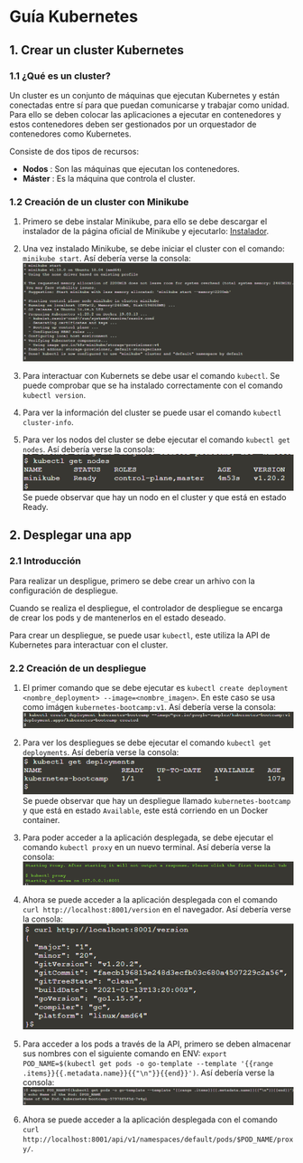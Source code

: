 # Guía Kubernetes

## 1. Crear un cluster Kubernetes

### 1.1 ¿Qué es un cluster?

Un cluster es un conjunto de máquinas que ejecutan Kubernetes y están conectadas entre sí para que puedan comunicarse y trabajar como unidad. Para ello se deben colocar las aplicaciones a ejecutar en contenedores y estos contenedores deben ser gestionados por un orquestador de contenedores como Kubernetes.

Consiste de dos tipos de recursos:
-  **Nodos** : Son las máquinas que ejecutan los contenedores.
-  **Máster** : Es la máquina que controla el cluster.

### 1.2 Creación de un cluster con Minikube

1.  Primero se debe instalar Minikube, para ello se debe descargar el instalador de la página oficial de Minikube y ejecutarlo:  [Instalador](https://minikube.sigs.k8s.io/docs/start/).

2.  Una vez instalado Minikube, se debe iniciar el cluster con el comando: `minikube start`. Así debería verse la consola: ![start](./screenshots/start_cluster.png)

3.  Para interactuar con Kubernets se debe usar el comando `kubectl`. Se puede comprobar que se ha instalado correctamente con el comando `kubectl version`.

4.  Para ver la información del cluster se puede usar el comando `kubectl cluster-info`.

5.  Para ver los nodos del cluster se debe ejecutar el comando `kubectl get nodes`. Así debería verse la consola: ![nodes](./screenshots/get_nodes.png) Se puede observar que hay un nodo en el cluster y que está en estado Ready.

## 2. Desplegar una app

### 2.1 Introducción
Para realizar un despligue, primero se debe crear un arhivo con la configuración de despliegue.

Cuando se realiza el despliegue, el controlador de despliegue se encarga de crear los pods y de mantenerlos en el estado deseado.

Para crear un despliegue, se puede usar `kubectl`, este utiliza la API de Kubernetes para interactuar con el cluster.

### 2.2 Creación de un despliegue

1.  El primer comando que se debe ejecutar es `kubectl create deployment <nombre_deployment> --image=<nombre_imagen>`. En este caso se usa como imágen `kubernetes-bootcamp:v1`. Así debería verse la consola: ![create_deployment](./screenshots/create_deployment.png)

2.  Para ver los despliegues se debe ejecutar el comando `kubectl get deployments`. Así debería verse la consola: ![get_deployments](./screenshots/get_deployments.png) Se puede observar que hay un despliegue llamado `kubernetes-bootcamp` y que está en estado `Available`, este está corriendo en un Docker container.

3.  Para poder acceder a la aplicación desplegada, se debe ejecutar el comando `kubectl proxy` en un nuevo terminal. Así debería verse la consola: ![proxy](./screenshots/proxy.png)

4.  Ahora se puede acceder a la aplicación desplegada con el comando `curl http://localhost:8001/version` en el navegador. Así debería verse la consola: ![version](./screenshots/version.png)

5.  Para acceder a los pods a través de la API, primero se deben almacenar sus nombres con el siguiente comando en ENV: `export POD_NAME=$(kubectl get pods -o go-template --template '{{range .items}}{{.metadata.name}}{{"\n"}}{{end}}')`. Así debería verse la consola: ![pod_name](./screenshots/pod_name.png)

6.  Ahora se puede acceder a la aplicación desplegada con el comando `curl http://localhost:8001/api/v1/namespaces/default/pods/$POD_NAME/proxy/`.
